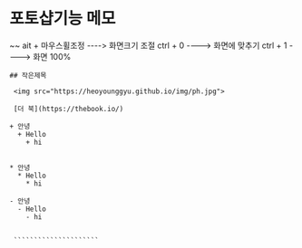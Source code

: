 # 포토샵기능 메모
~~
ait + 마우스휠조정 ----> 화면크기 조절
ctrl + 0 ----> 화면에 맞추기
ctrl + 1 ----> 화면 100%
~~~
## 작은제목

 <img src="https://heoyounggyu.github.io/img/ph.jpg">

 [더 북](https://thebook.io/)

+ 안녕
  + Hello
    + hi


* 안녕
  * Hello
    * hi

- 안녕
  - Hello
    - hi
 
 
 `````````````````````
